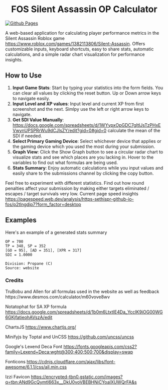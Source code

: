 <div align="center"><h1>FOS Silent Assassin OP Calculator</h1></div>
  
[![Github Pages](https://img.shields.io/badge/github%20pages-121013?style=for-the-badge&logo=github&logoColor=white)](https://sethispr.github.io/fos/) 

A web-based application for calculating player performance metrics in the Silent Assassin Roblox game https://www.roblox.com/games/1382113806/Silent-Assassin. Offers customizable inputs, keyboard shortcuts, easy to share stats, automatic calculations, and a simple radar chart visualization for performance insights.

## How to Use
1. **Input Game Stats**: Start by typing your statistics into the form fields. You can clear all values by clicking the reset button. Up or Down arrow keys to navigate easily.
2. **Input Level and XP values**: Input level and current XP from first screenshot and the next. Simlpy use the left or right arrow keys to navigate.
3. **Get SDI Value Manually**: https://docs.google.com/spreadsheets/d/1WYypxOpGDC7gItIJsTzPHxEVwynUPSPRrWu9dCJIsZY/edit?gid=0#gid=0 calculate the mean of the SDI if needed.
4. **Select Primary Gaming Device**: Select whichever device that applies or the gaming device which you used the most during your submission.
5. **Graph View**: Click the Show Graph button to see a circular radar chart to visualize stats and see which places are you lacking in. Hover to the variables to find out what formulas are being used.
6. **Stats Summary**: Enjoy automatic calculations while you input values and easily share to the submissions channel by clicking the copy button.

Feel free to experiment with different statistics. Find out how round penalties affect your submission by making either targets eliminated / escapes / target survivals very low.
Current page speed insights https://pagespeed.web.dev/analysis/https-sethispr-github-io-fos/p2tlngdip7?form_factor=desktop

## Examples
Here's an example of a generated stats summary
```
OP = 700
TP = 348, SP = 352
[GO = 95], [AD = 351], [XPR = 317]
SDI = 1.0000

Division: Propane (C)
Source: website
```

<h3>Credits</h3> 
TruBobu and Allen for all formulas used in the website as well as feedback https://www.desmos.com/calculator/m60vove8wv

Notatophat for SA XP formula https://docs.google.com/spreadsheets/d/1b0m6LtxtIE4Da_YccIK9iOG00WG6GKjfatieohAVszA/edit

ChartsJS https://www.chartjs.org/

Minifyjs by Toptal and UnCSS https://github.com/uncss/uncss

Google's Lexend Deca Font https://fonts.googleapis.com/css2?family=Lexend+Deca:wght@300;400;500;700&display=swap

Fonticons https://cdnjs.cloudflare.com/ajax/libs/font-awesome/6.1.1/css/all.min.css

Izzi Favicon https://encrypted-tbn0.gstatic.com/images?q=tbn:ANd9GcQymtl663x__DkU0voVBEBHNiCYoalXUWQrFA&s
